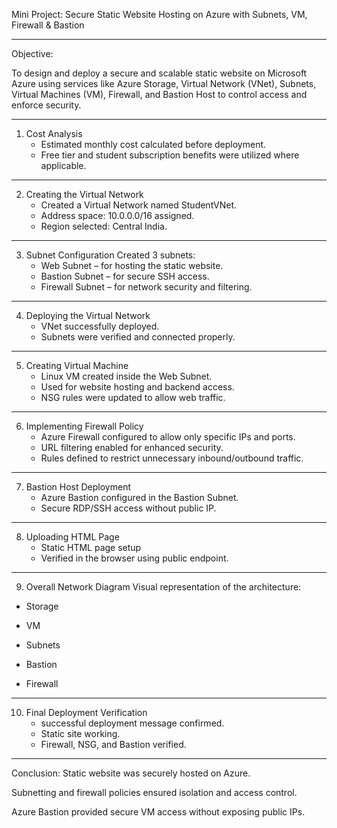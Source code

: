 Mini Project: Secure Static Website Hosting on Azure with Subnets, VM, Firewall & Bastion

_____________________________________________________________________________________
Objective: 

To design and deploy a secure and scalable static website on Microsoft Azure using services like Azure Storage, Virtual Network (VNet), Subnets, Virtual Machines (VM), Firewall, and Bastion Host to control access and enforce security.

_____________________________________________________________________________________
1. Cost Analysis
    * Estimated monthly cost calculated before deployment.
    * Free tier and student subscription benefits were utilized where applicable.

_____________________________________________________________________________________
2. Creating the Virtual Network
    * Created a Virtual Network named StudentVNet.
    * Address space: 10.0.0.0/16 assigned.
    * Region selected: Central India.

_____________________________________________________________________________________
3. Subnet Configuration
    Created 3 subnets:
    * Web Subnet – for hosting the static website.
    * Bastion Subnet – for secure SSH access.
    * Firewall Subnet – for network security and filtering.

_____________________________________________________________________________________
4. Deploying the Virtual Network
    * VNet successfully deployed.
    * Subnets were verified and connected properly.

_____________________________________________________________________________________
5. Creating Virtual Machine
    * Linux VM created inside the Web Subnet.
    * Used for website hosting and backend access.
    * NSG rules were updated to allow web traffic.

_____________________________________________________________________________________
6. Implementing Firewall Policy
    * Azure Firewall configured to allow only specific IPs and ports.
    * URL filtering enabled for enhanced security.
    * Rules defined to restrict unnecessary inbound/outbound traffic.

_____________________________________________________________________________________
7. Bastion Host Deployment
    * Azure Bastion configured in the Bastion Subnet.
    * Secure RDP/SSH access without public IP.

_____________________________________________________________________________________
8. Uploading HTML Page
    * Static HTML page setup
    * Verified in the browser using public endpoint.

_____________________________________________________________________________________
9. Overall Network Diagram
Visual representation of the architecture:

* Storage

* VM

* Subnets

* Bastion

* Firewall

_____________________________________________________________________________________
10. Final Deployment Verification
    * successful deployment message confirmed.
    * Static site working.
    * Firewall, NSG, and Bastion verified.

_____________________________________________________________________________________
Conclusion:
Static website was securely hosted on Azure.

Subnetting and firewall policies ensured isolation and access control.

Azure Bastion provided secure VM access without exposing public IPs.

